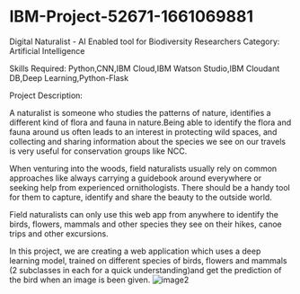 # IBM-Project-52671-1661069881
Digital Naturalist - AI Enabled tool for Biodiversity Researchers
Category: Artificial Intelligence

Skills Required:
Python,CNN,IBM Cloud,IBM Watson Studio,IBM Cloudant DB,Deep Learning,Python-Flask

Project Description:

A naturalist is someone who studies the patterns of nature, identifies a different kind of flora and fauna in nature.Being able to identify the flora and fauna around us often leads to an interest in protecting wild spaces, and collecting and sharing information about the species we see on our travels is very useful for conservation groups like NCC.

When venturing into the woods, field naturalists usually rely on common approaches like always carrying a guidebook around everywhere or seeking help from experienced ornithologists. There should be a handy tool for them to capture, identify and share the beauty to the outside world. 

Field naturalists can only use this web app from anywhere to identify the birds, flowers, mammals and other species they see on their hikes, canoe trips and other excursions.


In this project, we are creating a web application which uses a deep learning model, trained on different species of birds, flowers and mammals (2 subclasses in each for a quick understanding)and get the prediction of the bird when an image is been given.
![image2](https://user-images.githubusercontent.com/113596267/202670572-ce26a964-f4f3-4475-8cb5-54720ab5cf63.png)
